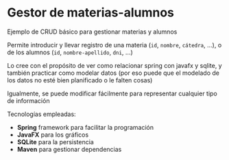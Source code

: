 # Gestor de materias-alumnos

Ejemplo de CRUD básico para gestionar materias y alumnos

Permite introducir y llevar registro de una materia (`id`, `nombre`, `cátedra`, ...), o de los alumnos (`id`, `nombre-apellido`, `dni`, ...)

Lo cree con el propósito de ver como relacionar spring con javafx y sqlite, y también practicar como modelar datos (por eso puede que el modelado de los datos no esté bien planificado o le falten cosas)

Igualmente, se puede modificar fácilmente para representar cualquier tipo de información

Tecnologías empleadas:

- **Spring** framework para facilitar la programación
- **JavaFX** para los gráficos
- **SQLite** para la persistencia
- **Maven** para gestionar dependencias
